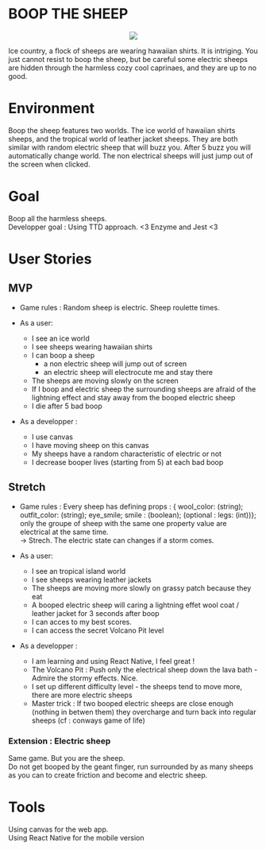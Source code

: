# BOOP THE SHEEP
<p align="center">
<img src='https://ubisafe.org/images/sheep-vector-1.png'>
</p>
Ice country, a flock of sheeps are wearing hawaiian shirts. It is intriging. You just cannot resist to boop the sheep, but be careful some electric sheeps are hidden through the harmless cozy cool caprinaes, and they are up to no good.

# Environment
Boop the sheep features two worlds. The ice world of hawaiian shirts sheeps, and the tropical world of leather jacket sheeps. They are both similar with random electric sheep that will buzz you. After 5 buzz you will automatically change world. The non electrical sheeps will just jump out of the screen when clicked.

# Goal
Boop all the harmless sheeps. \
Developper goal : Using TTD approach. <3 Enzyme and Jest <3 

# User Stories
##  MVP
- Game rules : Random sheep is electric. Sheep roulette times.

- As a user:
  - I see an ice world 
  - I see sheeps wearing hawaiian shirts
  - I can boop a sheep
    - a non electric sheep will jump out of screen
    - an electric sheep will electrocute me and stay there
  - The sheeps are moving slowly on the screen
  - If I boop and electric sheep the surrounding sheeps are afraid of the lightning effect and stay away from the booped electric sheep
  - I die after 5 bad boop

- As a developper :
  - I use canvas
  - I have moving sheep on this canvas
  - My sheeps have a random characteristic of electric or not
  - I decrease booper lives (starting from 5) at each bad boop 


##  Stretch
- Game rules : Every sheep has defining props : { wool_color: (string); outfit_color: (string); eye_smile; smile : (boolean); (optional : legs: (int))}; only the groupe of sheep with the same one property value are electrical at the same time. \
-> Strech. The electric state can changes if a storm comes.

- As a user:
  - I see an tropical island world 
  - I see sheeps wearing leather jackets
  - The sheeps are moving more slowly on grassy patch because they eat
  - A booped electric sheep will caring a lightning effet wool coat / leather jacket for 3 seconds after boop
  - I can acces to my best scores. 
  - I can access the secret Volcano Pit level
  

- As a developper : 
  - I am learning and using React Native, I feel great ! 
  - The Volcano Pit : Push only the electrical sheep down the lava bath - Admire the stormy effects. Nice.
  - I set up different difficulty level - the sheeps tend to move more, there are more electric sheeps
  - Master trick : If two booped electric sheeps are close enough (nothing in betwen them) they overcharge and turn back into regular sheeps (cf : conways game of life)
  
 ### Extension : Electric sheep
 Same game. But you are the sheep. \
 Do not get booped by the geant finger, run surrounded by as many sheeps as you can to create friction and become and electric sheep.
 

# Tools
Using canvas for the web app. \
Using React Native for the mobile version

